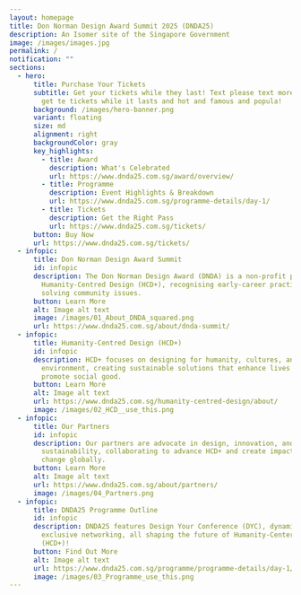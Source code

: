 ```yaml
---
layout: homepage
title: Don Norman Design Award Summit 2025 (DNDA25)
description: An Isomer site of the Singapore Government
image: /images/images.jpg
permalink: /
notification: ""
sections:
  - hero:
      title: Purchase Your Tickets
      subtitle: Get your tickets while they last! Text please text more, lorem ipsum,
        get te tickets while it lasts and hot and famous and popula!
      background: /images/hero-banner.png
      variant: floating
      size: md
      alignment: right
      backgroundColor: gray
      key_highlights:
        - title: Award
          description: What's Celebrated
          url: https://www.dnda25.com.sg/award/overview/
        - title: Programme
          description: Event Highlights & Breakdown
          url: https://www.dnda25.com.sg/programme-details/day-1/
        - title: Tickets
          description: Get the Right Pass
          url: https://www.dnda25.com.sg/tickets/
      button: Buy Now
      url: https://www.dnda25.com.sg/tickets/
  - infopic:
      title: Don Norman Design Award Summit
      id: infopic
      description: The Don Norman Design Award (DNDA) is a non-profit promoting
        Humanity-Centred Design (HCD+), recognising early-career practitioners
        solving community issues.
      button: Learn More
      alt: Image alt text
      image: /images/01_About_DNDA_squared.png
      url: https://www.dnda25.com.sg/about/dnda-summit/
  - infopic:
      title: Humanity-Centred Design (HCD+)
      id: infopic
      description: HCD+ focuses on designing for humanity, cultures, and the
        environment, creating sustainable solutions that enhance lives and
        promote social good.
      button: Learn More
      alt: Image alt text
      url: https://www.dnda25.com.sg/humanity-centred-design/about/
      image: /images/02_HCD__use_this.png
  - infopic:
      title: Our Partners
      id: infopic
      description: Our partners are advocate in design, innovation, and
        sustainability, collaborating to advance HCD+ and create impactful
        change globally.
      button: Learn More
      alt: Image alt text
      url: https://www.dnda25.com.sg/about/partners/
      image: /images/04_Partners.png
  - infopic:
      title: DNDA25 Programme Outline
      id: infopic
      description: DNDA25 features Design Your Conference (DYC), dynamic panels, and
        exclusive networking, all shaping the future of Humanity-Centered Design
        (HCD+)!
      button: Find Out More
      alt: Image alt text
      url: https://www.dnda25.com.sg/programme/programme-details/day-1/
      image: /images/03_Programme_use_this.png
---
```

